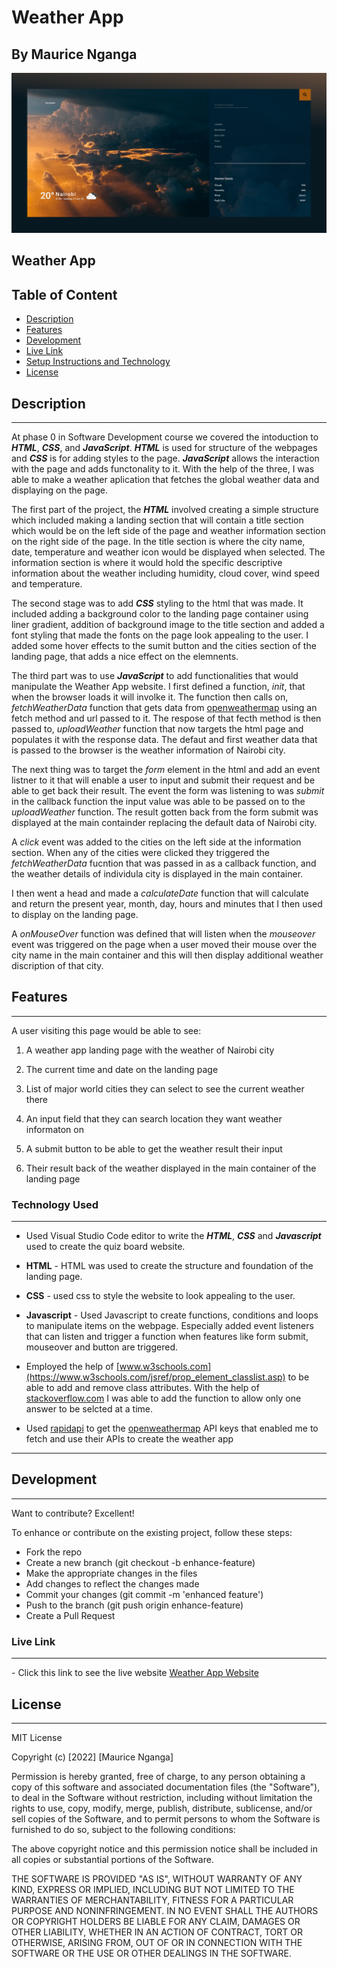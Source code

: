 # Weather App

## By Maurice Nganga

![Weathwe App Landing](./assets/images/screencapture-127-0-0-1-5500-2022-06-21-21_07_52.png)

## Weather App

## Table of Content

- [Description](#description)
- [Features](#features)
- [Development](#development)
- [Live Link](#live-link)
- [Setup Instructions and Technology](#technology-used)
- [License](#license)

## Description

---

At phase 0 in Software Development course we covered the intoduction to _**HTML**_, _**CSS**_, and _**JavaScript**_. _**HTML**_ is used for structure of the webpages and _**CSS**_ is for adding styles to the page. _**JavaScript**_ allows the interaction with the page and adds functonality to it.
With the help of the three, I was able to make a weather aplication that fetches the global weather data and displaying on the page.

The first part of the project, the _**HTML**_ involved creating a simple structure which included making a landing section that will contain a title section which would be on the left side of the page and weather information section on the right side of the page. In the title section is where the city name, date, temperature and weather icon would be displayed when selected. The information section is where it would hold the specific descriptive information about the weather including humidity, cloud cover, wind speed and temperature.

The second stage was to add _**CSS**_ styling to the html that was made. It included adding a background color to the landing page container using liner gradient, addition of background image to the title section and added a font styling that made the fonts on the page look appealing to the user. I added some hover effects to the sumit button and the cities section of the landing page, that adds a nice effect on the elemnents.

The third part was to use _**JavaScript**_ to add functionalities that would manipulate the Weather App website. I first defined a function, _init_, that when the browser loads it will involke it. The function then calls on, _fetchWeatherData_ function that gets data from [openweathermap](https://openweathermap.org/) using an fetch method and url passed to it. The respose of that fecth method is then passed to, _uploadWeather_ function that now targets the html page and populates it with the response data. The defaut and first weather data that is passed to the browser is the weather information of Nairobi city.

The next thing was to target the _form_ element in the html and add an event listner to it that will enable a user to input and submit their request and be able to get back their result. The event the form was listening to was _submit_ in the callback function the input value was able to be passed on to the _uploadWeather_ function. The result gotten back from the form submit was displayed at the main containder replacing the default data of Nairobi city.

A _click_ event was added to the cities on the left side at the information section. When any of the cities were clicked they triggered the _fetchWeatherData_ fucntion that was passed in as a callback function, and the weather details of individula city is displayed in the main container.

I then went a head and made a _calculateDate_ function that will calculate and return the present year, month, day, hours and minutes that I then used to display on the landing page.

A _onMouseOver_ function was defined that will listen when the _mouseover_ event was triggered on the page when a user moved their mouse over the city name in the main container and this will then display additional weather discription of that city.

## Features

---

A user visiting this page would be able to see:

1. A weather app landing page with the weather of Nairobi city

2. The current time and date on the landing page

3. List of major world cities they can select to see the current weather there

4. An input field that they can search location they want weather informaton on

5. A submit button to be able to get the weather result their input

6. Their result back of the weather displayed in the main container of the landing page

### Technology Used

---

- Used Visual Studio Code editor to write the _**HTML**_, _**CSS**_ and _**Javascript**_ used to create the quiz board website.

- **HTML** - HTML was used to create the structure and foundation of the landing page.

- **CSS** - used css to style the website to look appealing to the user.

- **Javascript** - Used Javascript to create functions, conditions and loops to manipulate items on the webpage. Especially added event listeners that can listen and trigger a function when features like form submit, mouseover and button are triggered.

- Employed the help of [www.w3schools.com](https://www.w3schools.com/jsref/prop_element_classlist.asp) to be able to add and remove class attributes. With the help of [stackoverflow.com](https://stackoverflow.com/questions/9709209/html-select-only-one-checkbox-in-a-group) I was able to add the function to allow only one answer to be selcted at a time.

- Used [rapidapi](https://rapidapi.com/hub) to get the [openweathermap](https://openweathermap.org/) API keys that enabled me to fetch and use their APIs to create the weather app

---

## Development

---

Want to contribute? Excellent!

To enhance or contribute on the existing project, follow these steps:

- Fork the repo
- Create a new branch (git checkout -b enhance-feature)
- Make the appropriate changes in the files
- Add changes to reflect the changes made
- Commit your changes (git commit -m 'enhanced feature')
- Push to the branch (git push origin enhance-feature)
- Create a Pull Request

### Live Link

---

\- Click this link to see the live website [Weather App Website](https://moryno.github.io/WeatherApp-Project/)

## License

---

MIT License

Copyright (c) [2022] [Maurice Nganga]

Permission is hereby granted, free of charge, to any person obtaining a copy
of this software and associated documentation files (the "Software"), to deal
in the Software without restriction, including without limitation the rights
to use, copy, modify, merge, publish, distribute, sublicense, and/or sell
copies of the Software, and to permit persons to whom the Software is
furnished to do so, subject to the following conditions:

The above copyright notice and this permission notice shall be included in all
copies or substantial portions of the Software.

THE SOFTWARE IS PROVIDED "AS IS", WITHOUT WARRANTY OF ANY KIND, EXPRESS OR
IMPLIED, INCLUDING BUT NOT LIMITED TO THE WARRANTIES OF MERCHANTABILITY,
FITNESS FOR A PARTICULAR PURPOSE AND NONINFRINGEMENT. IN NO EVENT SHALL THE
AUTHORS OR COPYRIGHT HOLDERS BE LIABLE FOR ANY CLAIM, DAMAGES OR OTHER
LIABILITY, WHETHER IN AN ACTION OF CONTRACT, TORT OR OTHERWISE, ARISING FROM,
OUT OF OR IN CONNECTION WITH THE SOFTWARE OR THE USE OR OTHER DEALINGS IN THE
SOFTWARE.

